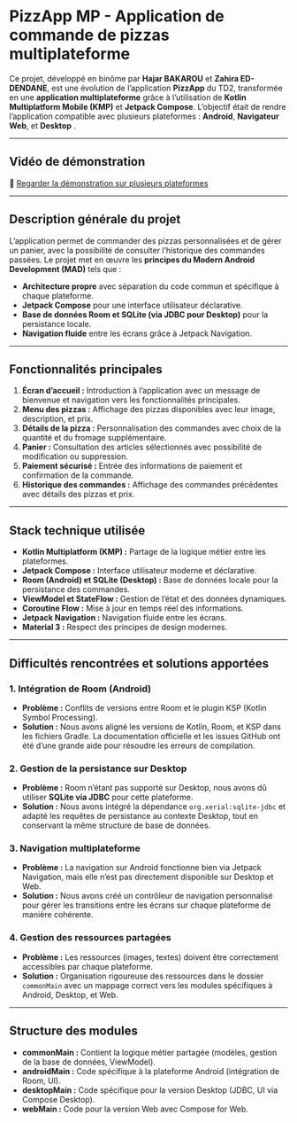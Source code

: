 # **PizzApp MP** - Application de commande de pizzas multiplateforme

Ce projet, développé en binôme par **Hajar BAKAROU** et **Zahira ED-DENDANE**, est une évolution de l’application **PizzApp** du TD2, transformée en une **application multiplateforme** grâce à l’utilisation de **Kotlin Multiplatform Mobile (KMP)** et **Jetpack Compose**. L’objectif était de rendre l’application compatible avec plusieurs plateformes : **Android**, **Navigateur Web**, et **Desktop** .

---

## **Vidéo de démonstration**
🔗 [Regarder la démonstration sur plusieurs plateformes](https://drive.google.com/file/d/1eb71C3SxK72X6VcsEZRoo7fxTvhU6Fix/view?usp=sharing)

---

## **Description générale du projet**
L’application permet de commander des pizzas personnalisées et de gérer un panier, avec la possibilité de consulter l’historique des commandes passées. Le projet met en œuvre les **principes du Modern Android Development (MAD)** tels que :
- **Architecture propre** avec séparation du code commun et spécifique à chaque plateforme.
- **Jetpack Compose** pour une interface utilisateur déclarative.
- **Base de données Room et SQLite (via JDBC pour Desktop)** pour la persistance locale.
- **Navigation fluide** entre les écrans grâce à Jetpack Navigation.

---

## **Fonctionnalités principales**
1. **Écran d’accueil :** Introduction à l’application avec un message de bienvenue et navigation vers les fonctionnalités principales.
2. **Menu des pizzas :** Affichage des pizzas disponibles avec leur image, description, et prix.
3. **Détails de la pizza :** Personnalisation des commandes avec choix de la quantité et du fromage supplémentaire.
4. **Panier :** Consultation des articles sélectionnés avec possibilité de modification ou suppression.
5. **Paiement sécurisé :** Entrée des informations de paiement et confirmation de la commande.
6. **Historique des commandes :** Affichage des commandes précédentes avec détails des pizzas et prix.

---

## **Stack technique utilisée**
- **Kotlin Multiplatform (KMP) :** Partage de la logique métier entre les plateformes.
- **Jetpack Compose :** Interface utilisateur moderne et déclarative.
- **Room (Android) et SQLite (Desktop) :** Base de données locale pour la persistance des commandes.
- **ViewModel et StateFlow :** Gestion de l’état et des données dynamiques.
- **Coroutine Flow :** Mise à jour en temps réel des informations.
- **Jetpack Navigation :** Navigation fluide entre les écrans.
- **Material 3 :** Respect des principes de design modernes.

---

## **Difficultés rencontrées et solutions apportées**
### 1. **Intégration de Room (Android)**
- **Problème :** Conflits de versions entre Room et le plugin KSP (Kotlin Symbol Processing).
- **Solution :** Nous avons aligné les versions de Kotlin, Room, et KSP dans les fichiers Gradle. La documentation officielle et les issues GitHub ont été d’une grande aide pour résoudre les erreurs de compilation.

### 2. **Gestion de la persistance sur Desktop**
- **Problème :** Room n’étant pas supporté sur Desktop, nous avons dû utiliser **SQLite via JDBC** pour cette plateforme.
- **Solution :** Nous avons intégré la dépendance `org.xerial:sqlite-jdbc` et adapté les requêtes de persistance au contexte Desktop, tout en conservant la même structure de base de données.

### 3. **Navigation multiplateforme**
- **Problème :** La navigation sur Android fonctionne bien via Jetpack Navigation, mais elle n’est pas directement disponible sur Desktop et Web.
- **Solution :** Nous avons créé un contrôleur de navigation personnalisé pour gérer les transitions entre les écrans sur chaque plateforme de manière cohérente.

### 4. **Gestion des ressources partagées**
- **Problème :** Les ressources (images, textes) doivent être correctement accessibles par chaque plateforme.
- **Solution :** Organisation rigoureuse des ressources dans le dossier `commonMain` avec un mappage correct vers les modules spécifiques à Android, Desktop, et Web.

---

## **Structure des modules**
- **commonMain :** Contient la logique métier partagée (modèles, gestion de la base de données, ViewModel).
- **androidMain :** Code spécifique à la plateforme Android (intégration de Room, UI).
- **desktopMain :** Code spécifique pour la version Desktop (JDBC, UI via Compose Desktop).
- **webMain :** Code pour la version Web avec Compose for Web.


